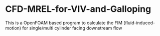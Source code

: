 CFD-MREL-for-VIV-and-Galloping
==============================

This is a OpenFOAM based program to calculate the FIM (fluid-induced-motion) for single/multi cylinder facing downstream flow
